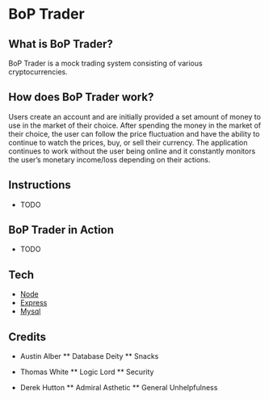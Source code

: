 # BoP Trader

## What is BoP Trader?
BoP Trader is a mock trading system consisting of various cryptocurrencies.

## How does BoP Trader work?
Users create an account and are initially provided a set amount of money to use in the market of their choice. After spending the money in the market of their choice, the user can follow the price fluctuation and have the ability to continue to watch the prices, buy, or sell their currency. The application continues to work without the user being online and it constantly monitors the user’s monetary income/loss depending on their actions.

## Instructions
* TODO

## BoP Trader in Action
* TODO

## Tech
* [Node](https://nodejs.org/en/)
* [Express](https://www.npmjs.com/package/express)
* [Mysql](https://www.npmjs.com/package/mysql)

## Credits
* Austin Alber
    ** Database Deity
    ** Snacks

* Thomas White
    ** Logic Lord
    ** Security
    
* Derek Hutton
    ** Admiral Asthetic
    ** General Unhelpfulness
